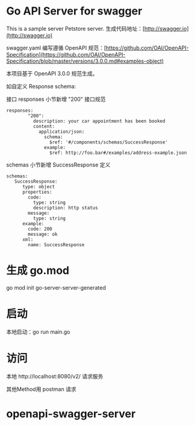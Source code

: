 # Go API Server for swagger

This is a sample server Petstore server. 生成代码地址：[http://swagger.io](http://swagger.io)

swagger.yaml 编写遵循 OpenAPI 规范：[https://github.com/OAI/OpenAPI-Specification](https://github.com/OAI/OpenAPI-Specification/blob/master/versions/3.0.0.md#examples-object)

本项目基于 OpenAPI 3.0.0 规范生成。

如自定义 Response schema:

接口 responses 小节新增 "200" 接口规范
```
responses:
        "200":
          description: your car appointment has been booked
          content:
            application/json:
              schema:
                $ref: '#/components/schemas/SuccessResponse'
              example:
                $ref: http://foo.bar#/examples/address-example.json
```

schemas 小节新增 SuccessResponse 定义 
```
schemas:
   SuccessResponse:
      type: object
      properties:
        code:
          type: string
          description: http status
        message:
          type: string
      example:
        code: 200
        message: ok
      xml:
        name: SuccessResponse
```
# 生成 go.mod

go mod init go-server-server-generated

# 启动

本地启动：go run main.go

# 访问

本地 http://localhost:8080/v2/ 请求服务

其他Method用 postman 请求

# openapi-swagger-server
